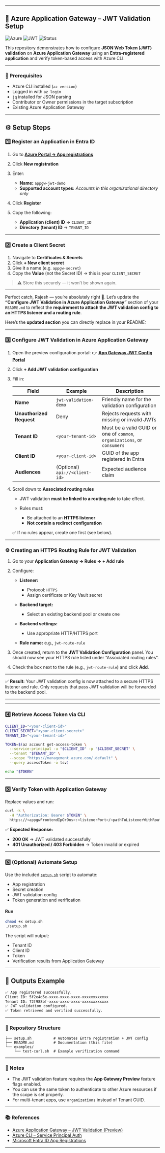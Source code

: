 
---

## 🧠 Azure Application Gateway – JWT Validation Setup

![Azure](https://img.shields.io/badge/Azure-blue?logo=microsoftazure\&logoColor=white)
![JWT](https://img.shields.io/badge/JWT-Validation-green)
![Status](https://img.shields.io/badge/Status-Preview-yellow)

This repository demonstrates how to configure **JSON Web Token (JWT) validation** on **Azure Application Gateway** using an **Entra-registered application** and verify token-based access with Azure CLI.

---

### 🚀 Prerequisites

* Azure CLI installed (`az version`)
* Logged in with `az login`
* `jq` installed for JSON parsing
* Contributor or Owner permissions in the target subscription
* Existing Azure Application Gateway

---

## ⚙️ Setup Steps

### 1️⃣ Register an Application in Entra ID

1. Go to [**Azure Portal → App registrations**](https://portal.azure.com/#view/Microsoft_AAD_RegisteredApps/ApplicationsListBlade)
2. Click **New registration**
3. Enter:

   * **Name:** `appgw-jwt-demo`
   * **Supported account types:** *Accounts in this organizational directory only*
4. Click **Register**
5. Copy the following:

   * **Application (client) ID** → `CLIENT_ID`
   * **Directory (tenant) ID** → `TENANT_ID`

---

### 2️⃣ Create a Client Secret

1. Navigate to **Certificates & Secrets**
2. Click **+ New client secret**
3. Give it a name (e.g. `appgw-secret`)
4. Copy the **Value** (not the Secret ID) → this is your `CLIENT_SECRET`

> ⚠️ Store this securely — it won’t be shown again.

---

Perfect catch, Rajesh — you’re absolutely right 👏.
Let’s update the **“Configure JWT Validation in Azure Application Gateway”** section of your `README.md` to reflect the **requirement to attach the JWT validation config to an HTTPS listener and a routing rule**.

Here’s the **updated section** you can directly replace in your README:

---

### 3️⃣ Configure JWT Validation in Azure Application Gateway

1. Open the preview configuration portal:
   👉 [**App Gateway JWT Config Portal**](https://ms.portal.azure.com/?feature.canmodifystamps=true&Microsoft_Azure_HybridNetworking=flight23&feature.applicationgatewayjwtvalidation=true)

2. Click **+ Add JWT validation configuration**

3. Fill in:

   | Field                    | Example                        | Description                                                              |
   | ------------------------ | ------------------------------ | ------------------------------------------------------------------------ |
   | **Name**                 | `jwt-validation-demo`          | Friendly name for the validation configuration                           |
   | **Unauthorized Request** | Deny                           | Rejects requests with missing or invalid JWTs                            |
   | **Tenant ID**            | `<your-tenant-id>`             | Must be a valid GUID or one of `common`, `organizations`, or `consumers` |
   | **Client ID**            | `<your-client-id>`             | GUID of the app registered in Entra                                      |
   | **Audiences**            | (Optional) `api://<client-id>` | Expected audience claim                                                  |


4. Scroll down to **Associated routing rules**

   * JWT validation **must be linked to a routing rule** to take effect.
   * Rules must:

     * Be attached to an **HTTPS listener**
     * **Not contain a redirect configuration**

   ✅ If no rules appear, create one first (see below).

---

### ⚙️ Creating an HTTPS Routing Rule for JWT Validation

1. Go to your **Application Gateway → Rules → + Add rule**

2. Configure:

   * **Listener:**

     * Protocol: `HTTPS`
     * Assign certificate or Key Vault secret
   * **Backend target:**

     * Select an existing backend pool or create one
   * **Backend settings:**

     * Use appropriate HTTP/HTTPS port
   * **Rule name:** e.g., `jwt-route-rule`

3. Once created, return to the **JWT Validation Configuration** panel.
   You should now see your HTTPS rule listed under “Associated routing rules”.

4. Check the box next to the rule (e.g., `jwt-route-rule`) and click **Add**.

---

✅ **Result:**
Your JWT validation config is now attached to a secure HTTPS listener and rule.
Only requests that pass JWT validation will be forwarded to the backend pool.

---

---

### 4️⃣ Retrieve Access Token via CLI

```bash
CLIENT_ID="<your-client-id>"
CLIENT_SECRET="<your-client-secret>"
TENANT_ID="<your-tenant-id>"

TOKEN=$(az account get-access-token \
  --service-principal -u "$CLIENT_ID" -p "$CLIENT_SECRET" \
  --tenant "$TENANT_ID" \
  --scope "https://management.azure.com/.default" \
  --query accessToken -o tsv)

echo "$TOKEN"
```

---

### 5️⃣ Verify Token with Application Gateway

Replace values and run:

```bash
curl -k \
  -H "Authorization: Bearer $TOKEN" \
  https://<appgwFrontendIpOrDns>:<listenerPort>/<pathToListenerWithRoute>
```

✅ **Expected Response:**

* **200 OK** → JWT validated successfully
* **401 Unauthorized / 403 Forbidden** → Token invalid or expired

---

### 6️⃣ (Optional) Automate Setup

Use the included [`setup.sh`](./setup.sh) script to automate:

* App registration
* Secret creation
* JWT validation config
* Token generation and verification

#### Run

```bash
chmod +x setup.sh
./setup.sh
```

The script will output:

* Tenant ID
* Client ID
* Token
* Verification results from Application Gateway

---

## 🧾 Outputs Example

```bash
✅ App registered successfully.
Client ID: 5f2e4d5e-xxxx-xxxx-xxxx-xxxxxxxxxxxx
Tenant ID: 72f988bf-xxxx-xxxx-xxxx-xxxxxxxxxxxx
✅ JWT validation configured.
✅ Token retrieved and verified successfully.
```

---

### 🧱 Repository Structure

```
├── setup.sh          # Automates Entra registration + JWT config
├── README.md         # Documentation (this file)
└── examples/
    └── test-curl.sh  # Example verification command
```

---

### 🧠 Notes

* The JWT validation feature requires the **App Gateway Preview** feature flags enabled.
* You can use the same token to authenticate to other Azure resources if the scope is set properly.
* For multi-tenant apps, use `organizations` instead of Tenant GUID.

---

### 📚 References

* [Azure Application Gateway – JWT Validation (Preview)](https://learn.microsoft.com/azure/application-gateway/configuration-overview)
* [Azure CLI – Service Principal Auth](https://learn.microsoft.com/cli/azure/create-an-azure-service-principal-azure-cli)
* [Microsoft Entra ID App Registrations](https://learn.microsoft.com/azure/active-directory/develop/quickstart-register-app)

---


